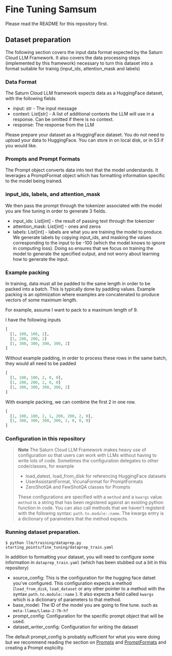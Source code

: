 # Fine Tuning Samsum

Please read the README for this repository first.

## Dataset preparation

The following section covers the input data format expected by the Saturn Cloud LLM Framework.
It also covers the data processing steps (implemented by this framework) necessary to turn this
dataset into a format suitable for trainig (input_ids, attention_mask and labels)

### Data Format

The Saturn Cloud LLM framework expects data as a HuggingFace dataset, with the following fields
- input: str - The input message
- context: List[str] - A list of additional contexts the LLM will use in a response. Can be omitted
if there is no context.
- response: The response from the LLM

Please prepare your dataset as a HuggingFace dataset. You do not need to upload your data to
HuggingFace. You can store in on local disk, or in S3 if you would like.

### Prompts and Prompt Formats

The Prompt object converts data into text that the model understands. It leverages a PromptFormat
object which has formatting information specific to the model being trained.

### input_ids, labels, and attention_mask

We then pass the prompt through the tokenizer associated with the model you are fine tuning in order
to generate 3 fields.

- input_ids: List[int] - the result of passing text through the tokenizer
- attention_mask: List[int] - ones and zeros
- labels: List[int] - labels are what you are training the model to produce. We generate labels
  by copying input_ids, and masking the values corresponding to the input to be -100 (which the model
  knows to ignore in computing loss). Doing so ensures that we focus on training the model to
  generate the specified output, and not worry about learning how to generate the input.

### Example packing

In training, data must all be padded to the same length in order to be packed into a batch. This
is typically done by padding values. Example packing is an optimization where examples are concatenated
to produce vectors of some maximum length.

For example, assume I want to pack to a maximum length of 9.

I have the following inputs

```python
[
  [1, 100, 100, 2],
  [1, 200, 200, 2]
  [1, 300, 300, 300, 300, 2]
]
```

Without example padding, in order to process these rows in the same batch, they would all need to
be padded

```python
[
  [1, 100, 100, 2, 0, 0],
  [1, 200, 200, 2, 0, 0]
  [1, 300, 300, 300, 300, 2]
]
```

With example packing, we can combine the first 2 in one row.

```python
[
  [1, 100, 100, 2, 1, 200, 200, 2, 0],
  [1, 300, 300, 300, 300, 2, 0, 0, 0]
]
```

### Configuration in this repository


> **Note**
> The Saturn Cloud LLM Framework makes heavy use of configuration so that users can work
with LLMs without having to write lots of code. Sometimes the configuration delegates to other
code/classes, for example
> - load_datest, load_from_disk for referencing HuggingFace datasets
> - UserAssistantFormat, VicunaFormat for PromptFormats
> - ZeroShotQA and FewShotQA classes for Prompts
>
> These configurations are specified with a `method` and a `kwargs` value. `method` is a string that
has been registered against an existing python function in code. You can also call methods that
we haven't registerd with the following syntax: `path.to.module::name`. The kwargs entry is a dictionary of
> parameters that the method expects.

### Running dataset preparation.

```
$ python llm/training/dataprep.py starting_points/fine_tuning/dataprep_train.yaml
```

In addition to formatting your dataset, you will need to configure some information 
in `dataprep_train.yaml` (which has been stubbed out a bit in this repository)

- source_config: This is the configuration for the hugging face datset you've configured. This 
configuration expects a method (`load_from_disk`, `load_dataset` or any other pointer to a method
with the syntax `path.to.module::name` ). It also expects a field called `kwargs` which is a 
dictionary of parameters to that method.
- base_model: The ID of the model you are going to fine tune. such as `meta-llama/Llama-2-7b-hf`
- prompt_config: Configuration for the specific prompt object that will be used. 
- dataset_writer_config: Configuration for writing the dataset 

The default prompt_config is probably sufficient for what you were doing but we recommend 
reading the section on [Prompts](../../README.md#prompts) and 
[PromptFormats](../../README.md#prompt-format) and creating a Prompt explicilty.

